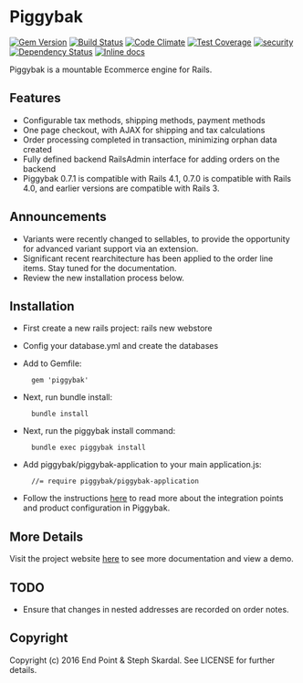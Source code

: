 # Piggybak

[![Gem Version](https://badge.fury.io/rb/piggybak.svg)](https://badge.fury.io/rb/piggybak)
[![Build Status](https://travis-ci.org/piggybak/piggybak.svg?branch=master)](https://travis-ci.org/piggybak/piggybak)
[![Code Climate](https://codeclimate.com/github/piggybak/piggybak/badges/gpa.svg)](https://codeclimate.com/github/piggybak/piggybak)
[![Test Coverage](https://codeclimate.com/github/piggybak/piggybak/badges/coverage.svg)](https://codeclimate.com/github/piggybak/piggybak/coverage)
[![security](https://hakiri.io/github/piggybak/piggybak/master.svg)](https://hakiri.io/github/piggybak/piggybak/master)
[![Dependency Status](https://gemnasium.com/piggybak/piggybak.svg)](https://gemnasium.com/piggybak/piggybak)
[![Inline docs](http://inch-ci.org/github/piggybak/piggybak.svg?branch=master)](http://inch-ci.org/github/piggybak/piggybak)

Piggybak is a mountable Ecommerce engine for Rails.

## Features

* Configurable tax methods, shipping methods, payment methods
* One page checkout, with AJAX for shipping and tax calculations
* Order processing completed in transaction, minimizing orphan data created
* Fully defined backend RailsAdmin interface for adding orders on the backend
* Piggybak 0.7.1 is compatible with Rails 4.1, 0.7.0 is compatible with Rails 4.0, and earlier versions are compatible with Rails 3.

## Announcements

* Variants were recently changed to sellables, to provide the opportunity for advanced variant support via an extension.
* Significant recent rearchitecture has been applied to the order line items. Stay tuned for the documentation.
* Review the new installation process below.

## Installation

* First create a new rails project:
        rails new webstore

* Config your database.yml and create the databases

* Add to Gemfile:

        gem 'piggybak'

* Next, run bundle install:

        bundle install

* Next, run the piggybak install command:

        bundle exec piggybak install

* Add piggybak/piggybak-application to your main application.js:

        //= require piggybak/piggybak-application

* Follow the instructions [here][documentation] to read more about the integration points and product configuration in Piggybak.

[documentation]: http://www.piggybak.org/documentation.html#integration

## More Details

Visit the project website [here][project-website] to see more documentation and view a demo.

[project-website]: http://www.piggybak.org/

## TODO

* Ensure that changes in nested addresses are recorded on order notes.

## Copyright

Copyright (c) 2016 End Point & Steph Skardal. See LICENSE for further details.
